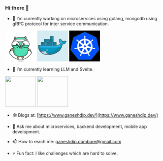 ### Hi there 👋

- 🔭 I’m currently working on microservices using golang, mongodb using gRPC protocol for inter service communication.  
<img src="https://raw.githubusercontent.com/ganeshdipdumbare/ganeshdipdumbare/master/gif/go.gif" width="100" height="100" /> 
<img src="https://raw.githubusercontent.com/ganeshdipdumbare/ganeshdipdumbare/master/gif/docker.gif" width="100" height="100" /> 
<img src="https://raw.githubusercontent.com/ganeshdipdumbare/ganeshdipdumbare/master/gif/kubernetes.gif" width="100" height="100" />  

- 🌱 I’m currently learning LLM and Svelte.
<img src=https://github.com/ganeshdipdumbare/ganeshdipdumbare/assets/50045252/4a473634-3f07-4c92-a2c7-a6d4c1612aea width="100" height="100" />
<img src=https://github.com/ganeshdipdumbare/ganeshdipdumbare/assets/50045252/f5b5e40a-34a1-417d-87a4-2ae86abc0f16 width="100" height="100" /> 


- 🕸️ Blogs at: [https://www.ganeshdip.dev/](https://www.ganeshdip.dev/)
- 💬 Ask me about microservices, backend development, mobile app development.

- 📫 How to reach me: ganeshdip.dumbare@gmail.com
- ⚡ Fun fact: I like challenges which are hard to solve.


